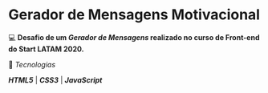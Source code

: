 # Gerador de Mensagens Motivacional 

💻 **Desafio de um _Gerador de Mensagens_ realizado no curso de Front-end do Start LATAM 2020.**

🚀 _Tecnologias_

**_HTML5_** | **_CSS3_** | **_JavaScript_**
